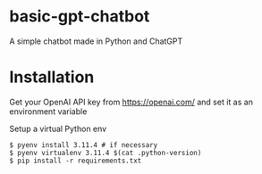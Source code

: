 # basic-gpt-chatbot
A simple chatbot made in Python and ChatGPT

# Installation
Get your OpenAI API key from https://openai.com/ and set it as an environment variable

Setup a virtual Python env
```shell
$ pyenv install 3.11.4 # if necessary
$ pyenv virtualenv 3.11.4 $(cat .python-version)
$ pip install -r requirements.txt
```